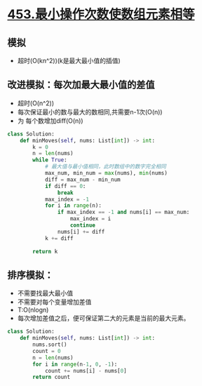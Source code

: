 # [453.最小操作次数使数组元素相等](https://leetcode-cn.com/problems/minimum-moves-to-equal-array-elements/)

## 模拟

+ 超时(O(kn^2))(k是最大最小值的插值)


## 改进模拟：每次加最大最小值的差值

+ 超时(O(n^2))
+ 每次保证最小的数与最大的数相同,共需要n-1次(O(n))
+ 为 每个数增加diff(O(n))

``` python
class Solution:
    def minMoves(self, nums: List[int]) -> int: 
        k = 0
        n = len(nums)
        while True:
            # 最大值与最小值相同，此时数组中的数字完全相同
            max_num, min_num = max(nums), min(nums)
            diff = max_num - min_num
            if diff == 0:
                break
            max_index = -1
            for i in range(n):
                if max_index == -1 and nums[i] == max_num:
                    max_index = i
                    continue
                nums[i] += diff
            k += diff
            
        return k
```

## 排序模拟：
+ 不需要找最大最小值
+ 不需要对每个变量增加差值
+ T:O(nlogn)
+ 每次增加差值之后，便可保证第二大的元素是当前的最大元素。

``` python
class Solution:
    def minMoves(self, nums: List[int]) -> int: 
        nums.sort()
        count = 0
        n = len(nums)
        for i in range(n-1, 0, -1):
            count += nums[i] - nums[0]
        return count
```